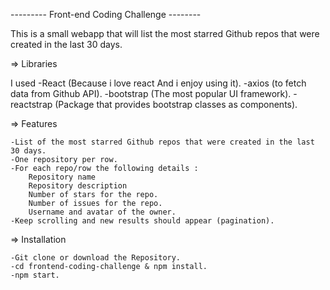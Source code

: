 --------- Front-end Coding Challenge --------

This is a small webapp that will list the most starred Github repos that were created in the last 30 days.

=> Libraries

I used
    -React (Because i love react And i enjoy using it).
    -axios (to fetch data from Github API).
    -bootstrap (The most popular UI framework).
    -reactstrap (Package that provides bootstrap classes as components).

=> Features

    -List of the most starred Github repos that were created in the last 30 days.
    -One repository per row.
    -For each repo/row the following details :
        Repository name
        Repository description
        Number of stars for the repo.
        Number of issues for the repo.
        Username and avatar of the owner.
    -Keep scrolling and new results should appear (pagination).




=> Installation

    -Git clone or download the Repository.
    -cd frontend-coding-challenge & npm install.
    -npm start.
